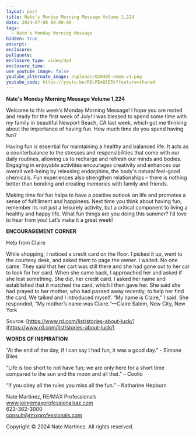 ```yaml
---
layout: post
title: Nate's Monday Morning Message Volume 1,224
date: 2024-07-08 00:00:00
tags:
  - Nate's Monday Morning Message
hidden: true
excerpt:
enclosure:
pullquote:
enclosure_type: video/mp4
enclosure_time:
use_youtube_image: false
youtube_alternate_image: /uploads/020406-nmmm-v1.png
youtube_code: https://youtu.be/R0cPEmQlE5k?feature=shared
---
```

**Nate's Monday Morning Message Volume 1,224**

Welcome to this week’s Monday Morning Message! I hope you are rested and ready for the first week of July! I was blessed to spend some time with my family in beautiful Newport Beach, CA last week, which got me thinking about the importance of having fun. How much time do you spend having fun?

Having fun is essential for maintaining a healthy and balanced life. It acts as a counterbalance to the stresses and responsibilities that come with our daily routines, allowing us to recharge and refresh our minds and bodies. Engaging in enjoyable activities encourages creativity and enhances our overall well-being by releasing endorphins, the body's natural feel-good chemicals. Fun experiences also strengthen relationships – there is nothing better than bonding and creating memories with family and friends.

Making time for fun helps to have a positive outlook on life and promotes a sense of fulfillment and happiness. Next time you think about having fun, remember its not just a leisurely activity, but a critical component to living a healthy and happy life. What fun things are you doing this summer? I’d love to hear from you! Let’s make it a great week!

**ENCOURAGEMENT CORNER**&nbsp;

Help from Claire

While shopping, I noticed a credit card on the floor. I picked it up, went to the courtesy desk, and asked them to page the owner. I waited. No one came. They said that her cart was still there and she had gone out to her car to look for her card. When she came back, I approached her and asked if she lost something. She did, her credit card. I asked her name and established that it matched the card, which I then gave her. She said she had prayed to her mother, who had passed away recently, to help her find the card. We talked and I introduced myself. “My name is Claire,” I said. She responded, “My mother’s name was Claire.”—Claire Salem, New City, New York

Source: [https://www.rd.com/list/stories-about-luck/](https://www.rd.com/list/stories-about-luck/)

**WORDS OF INSPIRATION**

“At the end of the day, if I can say I had fun, it was a good day.” - Simone Biles

“Life is too short to not have fun; we are only here for a short time compared to the sun and the moon and all that.” – Coolio

“If you obey all the rules you miss all the fun.” - Katharine Hepburn

Nate Martinez, RE/MAX Professionals<br>www.joinremaxprofessionalsaz.com<br>623-362-3000<br>consult@rmxprofessionals.com

Copyright © 2024 Nate Martinez. All rights reserved.